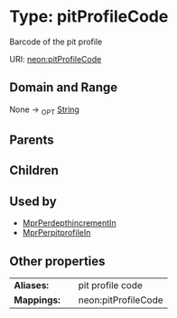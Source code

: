 
# Type: pitProfileCode


Barcode of the pit profile

URI: [neon:pitProfileCode](https://data.neonscience.org/pitProfileCode)


## Domain and Range

None ->  <sub>OPT</sub> [String](types/String.md)

## Parents


## Children


## Used by

 * [MprPerdepthincrementIn](MprPerdepthincrementIn.md)
 * [MprPerpitprofileIn](MprPerpitprofileIn.md)

## Other properties

|  |  |  |
| --- | --- | --- |
| **Aliases:** | | pit profile code |
| **Mappings:** | | neon:pitProfileCode |

